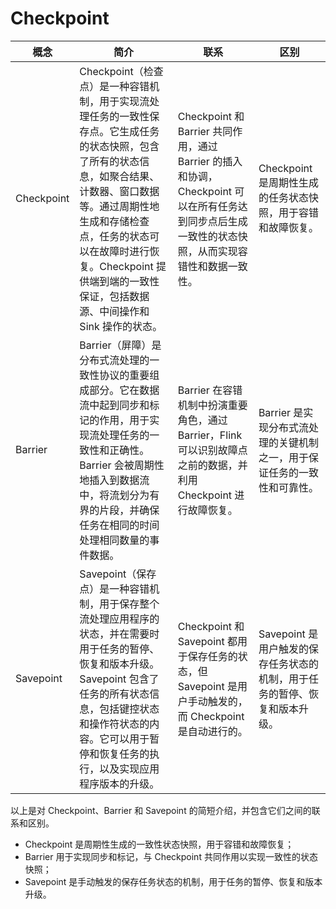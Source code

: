 # Checkpoint

|  概念     | 简介  | 联系  | 区别  |
| ------------ | -------- | -------- | -------- |
| Checkpoint | Checkpoint（检查点）是一种容错机制，用于实现流处理任务的一致性保存点。它生成任务的状态快照，包含了所有的状态信息，如聚合结果、计数器、窗口数据等。通过周期性地生成和存储检查点，任务的状态可以在故障时进行恢复。Checkpoint 提供端到端的一致性保证，包括数据源、中间操作和 Sink 操作的状态。| Checkpoint 和 Barrier 共同作用，通过 Barrier 的插入和协调，Checkpoint 可以在所有任务达到同步点后生成一致性的状态快照，从而实现容错性和数据一致性。| Checkpoint 是周期性生成的任务状态快照，用于容错和故障恢复。|
| Barrier | Barrier（屏障）是分布式流处理的一致性协议的重要组成部分。它在数据流中起到同步和标记的作用，用于实现流处理任务的一致性和正确性。Barrier 会被周期性地插入到数据流中，将流划分为有界的片段，并确保任务在相同的时间处理相同数量的事件数据。| Barrier 在容错机制中扮演重要角色，通过 Barrier，Flink 可以识别故障点之前的数据，并利用 Checkpoint 进行故障恢复。| Barrier 是实现分布式流处理的关键机制之一，用于保证任务的一致性和可靠性。|
| Savepoint | Savepoint（保存点）是一种容错机制，用于保存整个流处理应用程序的状态，并在需要时用于任务的暂停、恢复和版本升级。Savepoint 包含了任务的所有状态信息，包括键控状态和操作符状态的内容。它可以用于暂停和恢复任务的执行，以及实现应用程序版本的升级。| Checkpoint 和 Savepoint 都用于保存任务的状态，但 Savepoint 是用户手动触发的，而 Checkpoint 是自动进行的。| Savepoint 是用户触发的保存任务状态的机制，用于任务的暂停、恢复和版本升级。|


以上是对 Checkpoint、Barrier 和 Savepoint 的简短介绍，并包含它们之间的联系和区别。
- Checkpoint 是周期性生成的一致性状态快照，用于容错和故障恢复；
- Barrier 用于实现同步和标记，与 Checkpoint 共同作用以实现一致性的状态快照；
- Savepoint 是手动触发的保存任务状态的机制，用于任务的暂停、恢复和版本升级。